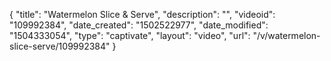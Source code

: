 {
    "title": "Watermelon Slice &amp; Serve",
    "description": "",
    "videoid": "109992384",
    "date_created": "1502522977",
    "date_modified": "1504333054",
    "type": "captivate",
    "layout": "video",
    "url": "\/v\/watermelon-slice-serve\/109992384"
}